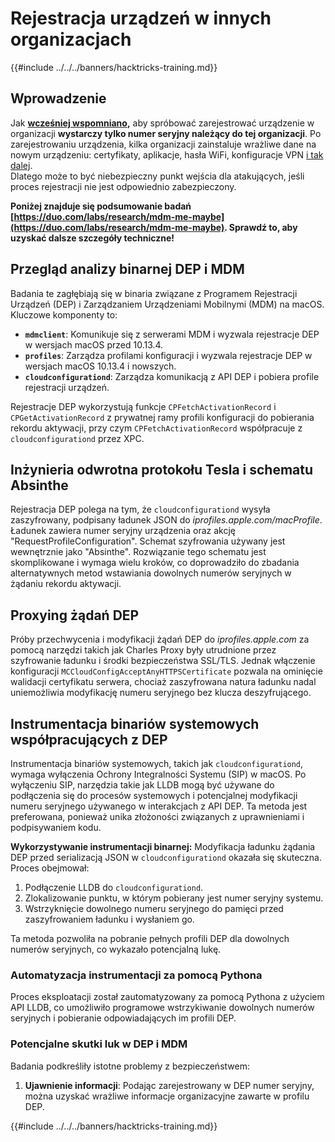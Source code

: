 # Rejestracja urządzeń w innych organizacjach

{{#include ../../../banners/hacktricks-training.md}}

## Wprowadzenie

Jak [**wcześniej wspomniano**](#what-is-mdm-mobile-device-management)**,** aby spróbować zarejestrować urządzenie w organizacji **wystarczy tylko numer seryjny należący do tej organizacji**. Po zarejestrowaniu urządzenia, kilka organizacji zainstaluje wrażliwe dane na nowym urządzeniu: certyfikaty, aplikacje, hasła WiFi, konfiguracje VPN [i tak dalej](https://developer.apple.com/enterprise/documentation/Configuration-Profile-Reference.pdf).\
Dlatego może to być niebezpieczny punkt wejścia dla atakujących, jeśli proces rejestracji nie jest odpowiednio zabezpieczony.

**Poniżej znajduje się podsumowanie badań [https://duo.com/labs/research/mdm-me-maybe](https://duo.com/labs/research/mdm-me-maybe). Sprawdź to, aby uzyskać dalsze szczegóły techniczne!**

## Przegląd analizy binarnej DEP i MDM

Badania te zagłębiają się w binaria związane z Programem Rejestracji Urządzeń (DEP) i Zarządzaniem Urządzeniami Mobilnymi (MDM) na macOS. Kluczowe komponenty to:

- **`mdmclient`**: Komunikuje się z serwerami MDM i wyzwala rejestracje DEP w wersjach macOS przed 10.13.4.
- **`profiles`**: Zarządza profilami konfiguracji i wyzwala rejestracje DEP w wersjach macOS 10.13.4 i nowszych.
- **`cloudconfigurationd`**: Zarządza komunikacją z API DEP i pobiera profile rejestracji urządzeń.

Rejestracje DEP wykorzystują funkcje `CPFetchActivationRecord` i `CPGetActivationRecord` z prywatnej ramy profili konfiguracji do pobierania rekordu aktywacji, przy czym `CPFetchActivationRecord` współpracuje z `cloudconfigurationd` przez XPC.

## Inżynieria odwrotna protokołu Tesla i schematu Absinthe

Rejestracja DEP polega na tym, że `cloudconfigurationd` wysyła zaszyfrowany, podpisany ładunek JSON do _iprofiles.apple.com/macProfile_. Ładunek zawiera numer seryjny urządzenia oraz akcję "RequestProfileConfiguration". Schemat szyfrowania używany jest wewnętrznie jako "Absinthe". Rozwiązanie tego schematu jest skomplikowane i wymaga wielu kroków, co doprowadziło do zbadania alternatywnych metod wstawiania dowolnych numerów seryjnych w żądaniu rekordu aktywacji.

## Proxying żądań DEP

Próby przechwycenia i modyfikacji żądań DEP do _iprofiles.apple.com_ za pomocą narzędzi takich jak Charles Proxy były utrudnione przez szyfrowanie ładunku i środki bezpieczeństwa SSL/TLS. Jednak włączenie konfiguracji `MCCloudConfigAcceptAnyHTTPSCertificate` pozwala na ominięcie walidacji certyfikatu serwera, chociaż zaszyfrowana natura ładunku nadal uniemożliwia modyfikację numeru seryjnego bez klucza deszyfrującego.

## Instrumentacja binariów systemowych współpracujących z DEP

Instrumentacja binariów systemowych, takich jak `cloudconfigurationd`, wymaga wyłączenia Ochrony Integralności Systemu (SIP) w macOS. Po wyłączeniu SIP, narzędzia takie jak LLDB mogą być używane do podłączenia się do procesów systemowych i potencjalnej modyfikacji numeru seryjnego używanego w interakcjach z API DEP. Ta metoda jest preferowana, ponieważ unika złożoności związanych z uprawnieniami i podpisywaniem kodu.

**Wykorzystywanie instrumentacji binarnej:**
Modyfikacja ładunku żądania DEP przed serializacją JSON w `cloudconfigurationd` okazała się skuteczna. Proces obejmował:

1. Podłączenie LLDB do `cloudconfigurationd`.
2. Zlokalizowanie punktu, w którym pobierany jest numer seryjny systemu.
3. Wstrzyknięcie dowolnego numeru seryjnego do pamięci przed zaszyfrowaniem ładunku i wysłaniem go.

Ta metoda pozwoliła na pobranie pełnych profili DEP dla dowolnych numerów seryjnych, co wykazało potencjalną lukę.

### Automatyzacja instrumentacji za pomocą Pythona

Proces eksploatacji został zautomatyzowany za pomocą Pythona z użyciem API LLDB, co umożliwiło programowe wstrzykiwanie dowolnych numerów seryjnych i pobieranie odpowiadających im profili DEP.

### Potencjalne skutki luk w DEP i MDM

Badania podkreśliły istotne problemy z bezpieczeństwem:

1. **Ujawnienie informacji**: Podając zarejestrowany w DEP numer seryjny, można uzyskać wrażliwe informacje organizacyjne zawarte w profilu DEP.

{{#include ../../../banners/hacktricks-training.md}}
